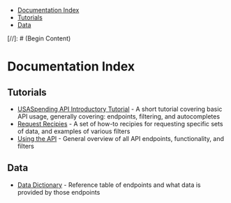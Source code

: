 <ul class="nav nav-stacked" id="sidebar">
  <li><a href="#documentation-index">Documentation Index</a></li>
  <li><a href="#tutorials">Tutorials</a></li>
  <li><a href="#data">Data</a></li>
</ul>
[//]: # (Begin Content)

# Documentation Index <a name="documentation-index"></a>

## Tutorials <a name="tutorials"></a>
* [USASpending API Introductory Tutorial](/docs/intro-tutorial) - A short tutorial covering basic API usage, generally covering: endpoints, filtering, and autocompletes
* [Request Recipies](/docs/recipies) - A set of how-to recipies for requesting specific sets of data, and examples of various filters
* [Using the API](/docs/using-the-api) - General overview of all API endpoints, functionality, and filters

## Data <a name="data"></a>
* [Data Dictionary](/docs/data-dictionary) - Reference table of endpoints and what data is provided by those endpoints
